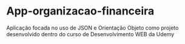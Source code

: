 # App-organizacao-financeira
Aplicação focada no uso de JSON e Orientação Objeto como projeto desenvolvido dentro do curso de Desenvolvimento WEB da Udemy 
